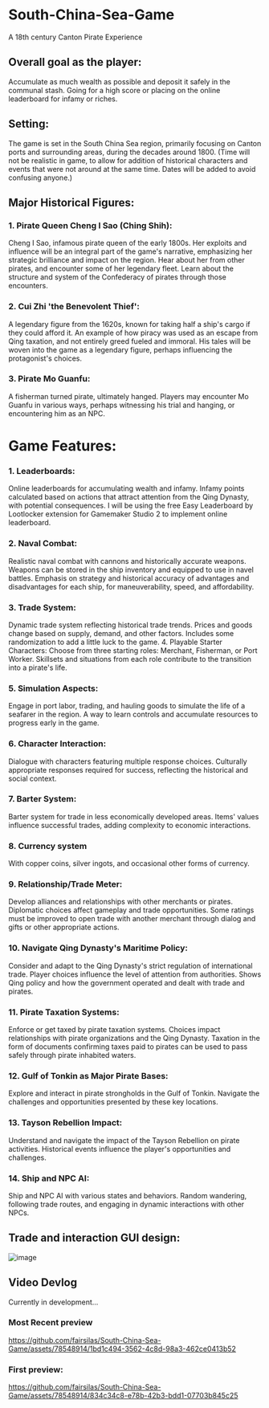 # South-China-Sea-Game
A 18th century Canton Pirate Experience

## Overall goal as the player:
Accumulate as much wealth as possible and deposit it safely in the communal stash.
Going for a high score or placing on the online leaderboard for infamy or riches.

## Setting:
The game is set in the South China Sea region, primarily focusing on Canton ports and surrounding areas, during the decades around 1800.
(Time will not be realistic in game, to allow for addition of historical characters and events that were not around at the same time. Dates will be added to avoid confusing anyone.) 

## Major Historical Figures:
### 1.	Pirate Queen Cheng I Sao (Ching Shih):
Cheng I Sao, infamous pirate queen of the early 1800s.
Her exploits and influence will be an integral part of the game's narrative, emphasizing her strategic brilliance and impact on the region.
Hear about her from other pirates, and encounter some of her legendary fleet.
Learn about the structure and system of the Confederacy of pirates through those encounters.

### 2.	Cui Zhi 'the Benevolent Thief':
A legendary figure from the 1620s, known for taking half a ship's cargo if they could afford it.
An example of how piracy was used as an escape from Qing taxation, and not entirely greed fueled and immoral.
His tales will be woven into the game as a legendary figure, perhaps influencing the protagonist's choices.

### 3.	Pirate Mo Guanfu:
A fisherman turned pirate, ultimately hanged.
Players may encounter Mo Guanfu in various ways, perhaps witnessing his trial and hanging, or encountering him as an NPC.

# Game Features:

### 1.	Leaderboards:
Online leaderboards for accumulating wealth and infamy.
Infamy points calculated based on actions that attract attention from the Qing Dynasty, with potential consequences.
I will be using the free Easy Leaderboard by Lootlocker extension for Gamemaker Studio 2 to implement online leaderboard.

### 2.	Naval Combat:
Realistic naval combat with cannons and historically accurate weapons.
Weapons can be stored in the ship inventory and equipped to use in navel battles.
Emphasis on strategy and historical accuracy of advantages and disadvantages for each ship, for maneuverability, speed, and affordability.

### 3.	Trade System:
Dynamic trade system reflecting historical trade trends.
Prices and goods change based on supply, demand, and other factors. Includes some randomization to add a little luck to the game.
4.	Playable Starter Characters:
Choose from three starting roles: Merchant, Fisherman, or Port Worker.
Skillsets and situations from each role contribute to the transition into a pirate's life.

### 5.	Simulation Aspects:
Engage in port labor, trading, and hauling goods to simulate the life of a seafarer in the region.
A way to learn controls and accumulate resources to progress early in the game.

### 6.	Character Interaction:
Dialogue with characters featuring multiple response choices.
Culturally appropriate responses required for success, reflecting the historical and social context.

### 7.	Barter System: 
Barter system for trade in less economically developed areas.
Items' values influence successful trades, adding complexity to economic interactions.


### 8.	Currency system
With copper coins, silver ingots, and occasional other forms of currency.

### 9.	Relationship/Trade Meter:
Develop alliances and relationships with other merchants or pirates.
Diplomatic choices affect gameplay and trade opportunities. Some ratings must be improved to open trade with another merchant through dialog and gifts or other appropriate actions.

### 10.	Navigate Qing Dynasty's Maritime Policy:
Consider and adapt to the Qing Dynasty's strict regulation of international trade.
Player choices influence the level of attention from authorities.
Shows Qing policy and how the government operated and dealt with trade and pirates.

### 11.	Pirate Taxation Systems:
Enforce or get taxed by pirate taxation systems.
Choices impact relationships with pirate organizations and the Qing Dynasty. Taxation in the form of documents confirming taxes paid to pirates can be used to pass safely through pirate inhabited waters.

### 12.	Gulf of Tonkin as Major Pirate Bases:
Explore and interact in pirate strongholds in the Gulf of Tonkin.
Navigate the challenges and opportunities presented by these key locations.

### 13.	Tayson Rebellion Impact:
Understand and navigate the impact of the Tayson Rebellion on pirate activities.
Historical events influence the player's opportunities and challenges.

### 14.	Ship and NPC AI:
Ship and NPC AI with various states and behaviors.
Random wandering, following trade routes, and engaging in dynamic interactions with other NPCs.

## Trade and interaction GUI design:
![image](https://github.com/fairsilas/South-China-Sea-Game/assets/78548914/5a1cd6a0-009a-4b4d-a667-26ba0905f5e8)



## Video Devlog
Currently in development...

### Most Recent preview
https://github.com/fairsilas/South-China-Sea-Game/assets/78548914/1bd1c494-3562-4c8d-98a3-462ce0413b52



### First preview:
https://github.com/fairsilas/South-China-Sea-Game/assets/78548914/834c34c8-e78b-42b3-bdd1-07703b845c25

